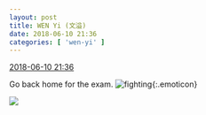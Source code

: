 ```yaml
---
layout: post
title: WEN Yi (文溢)
date: 2018-06-10 21:36
categories: [ 'wen-yi' ]
---
```


<div class="weibo-info">
  <a href="https://weibo.com/6507106244/GkL85A8Y7">2018-06-10 21:36</a>
</div>

Go back home for the exam. ![fighting](https://img.t.sinajs.cn/t4/appstyle/expression/ext/normal/9f/2018new_jiayou_org.png){:.emoticon}

<!-- more -->

<a href="//wx2.sinaimg.cn/mw690/0076n9Awgy1fs6etyf02mj30u01401kx.jpg">
  <img class="weibo-pic-preview" src="//wx2.sinaimg.cn/orj360/0076n9Awgy1fs6etyf02mj30u01401kx.jpg" />
</a>
